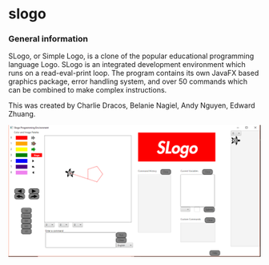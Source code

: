 # slogo
###  General information
SLogo, or Simple Logo, is a clone of the popular educational programming language Logo. SLogo is an integrated development environment which runs on a read-eval-print loop. The program contains its own JavaFX based graphics package, error handling system, and over 50 commands which can be combined to make complex instructions.

This was created by Charlie Dracos, Belanie Nagiel, Andy Nguyen, Edward Zhuang.

![slogo](images/main.PNG)
